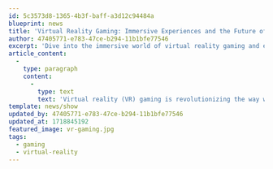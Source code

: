 ```yaml
---
id: 5c3573d8-1365-4b3f-baff-a3d12c94484a
blueprint: news
title: 'Virtual Reality Gaming: Immersive Experiences and the Future of Play'
author: 47405771-e783-47ce-b294-11b1bfe77546
excerpt: 'Dive into the immersive world of virtual reality gaming and explore how VR is shaping the future of interactive entertainment.'
article_content:
  -
    type: paragraph
    content:
      -
        type: text
        text: 'Virtual reality (VR) gaming is revolutionizing the way we experience interactive entertainment, offering unparalleled immersion and realism. With cutting-edge headsets like the Oculus Quest 2 and PlayStation VR, players can step into fully realized worlds and engage with their environments in ways previously unimaginable. Games like “Half-Life: Alyx” and “Beat Saber” demonstrate the vast potential of VR, providing experiences that are both physically engaging and visually stunning. As technology advances, VR is set to become an even more integral part of the gaming industry, promising to deliver experiences that blur the line between the virtual and the real.'
template: news/show
updated_by: 47405771-e783-47ce-b294-11b1bfe77546
updated_at: 1718845192
featured_image: vr-gaming.jpg
tags:
  - gaming
  - virtual-reality
---
```

